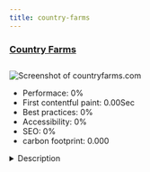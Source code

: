 ```yaml
---
title: country-farms
---
```


<div style="height: 3rem">
  <a href="http://countryfarms.com/"><h3>Country Farms</h3></a>
</div>
<img loading="lazy" src="" alt="Screenshot of countryfarms.com" />
<ul>
  <li>Performace: 0%</li>
  <li>
    First contentful paint:
    0.00Sec
  </li>
  <li>Best practices: 0%</li>
  <li>Accessibility: 0%</li>
  <li>SEO: 0%</li>
  <li>carbon footprint: 0.000</li>
</ul>
<details>
  <summary>Description</summary>
  <p>Many years ago, life was simple when the main source of meals was derived from farms. In today’s on-the-go lifestyles, many people rarely have the time on a daily basis to purchase, prepare and enjoy the recommended daily allowance (RDA) of fresh fruits and vegetables. That’s why people tend to eat processed, high fat and unbalanced meals. We’ve all seen the statistics of how Americans need to enhance their nutritional intake and increase the RDA of fruits and vegetables. Now is the time to make that change! Welcome to the world of Country Farms. A world of natural and organic whole food nutrition, the way it used to be.</p>
</details>

